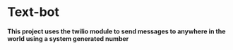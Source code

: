 # Text-bot
__This project uses the twilio module to send messages to anywhere in the world using a system generated number__
